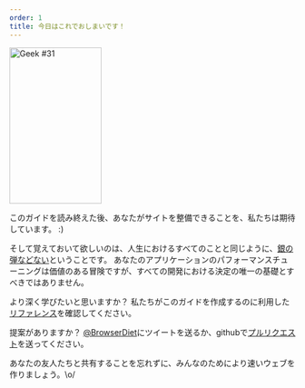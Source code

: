 ```yaml
---
order: 1
title: 今日はこれでおしまいです！
---
```


<div class="img-right">
  <img id="geek-31" class="icos-geek" src="https://browserdiet.com/assets/img/31.png" alt="Geek #31" width="162" height="275" />
</div>

このガイドを読み終えた後、あなたがサイトを整備できることを、私たちは期待しています。 :)

そして覚えておいて欲しいのは、人生におけるすべてのことと同じように、[銀の弾などない](http://www.cs.nott.ac.uk/~cah/G51ISS/Documents/NoSilverBullet.html)ということです。 あなたのアプリケーションのパフォーマンスチューニングは価値のある冒険ですが、すべての開発における決定の唯一の基礎とすべきではありません。

より深く学びたいと思いますか？ 私たちがこのガイドを作成するのに利用した[リファレンス](https://github.com/zenorocha/browser-diet/wiki/References)を確認してください。

提案がありますか？ [@BrowserDiet](http://twitter.com/browserdiet/)にツイートを送るか、githubで[プルリクエスト](https://github.com/zenorocha/browser-diet)を送ってください。

あなたの友人たちと共有することを忘れずに、みんなのためにより速いウェブを作りましょう。\o/
